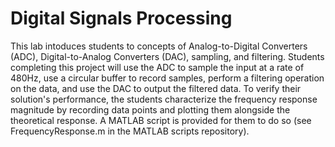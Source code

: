 # Digital Signals Processing

This lab intoduces students to concepts of Analog-to-Digital Converters (ADC), Digital-to-Analog Converters (DAC), sampling, and filtering. Students completing this project will use the ADC to sample the input at a rate of 480Hz, use a circular buffer to record samples, perform a filtering operation on the data, and use the DAC to output the filtered data.
To verify their solution's performance, the students characterize the frequency response magnitude by recording data points and plotting them alongside the theoretical response. A MATLAB script is provided for them to do so (see FrequencyResponse.m in the MATLAB scripts repository).
